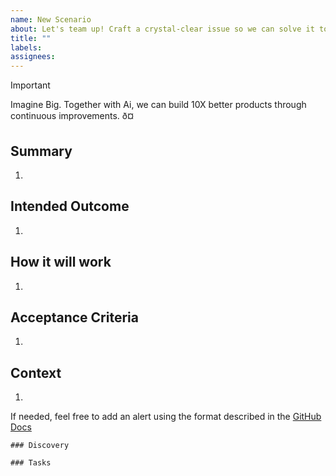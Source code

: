 ```yaml
---
name: New Scenario
about: Let's team up! Craft a crystal-clear issue so we can solve it together, fast.
title: ""
labels:
assignees:
---
```


> [!IMPORTANT]
> Imagine Big. Together with Ai, we can build 10X better products through continuous improvements. ð¤

## Summary

1.

## Intended Outcome

1.

## How it will work

1.

## Acceptance Criteria

1.

## Context

1.

If needed, feel free to add an alert using the format described in the [GitHub Docs](https://docs.github.com/en/get-started/writing-on-github/getting-started-with-writing-and-formatting-on-github/basic-writing-and-formatting-syntax#alerts)

```[tasklist]
### Discovery
```

```[tasklist]
### Tasks
```
